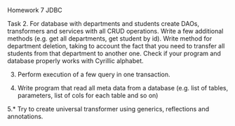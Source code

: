 
Homework 7
JDBC

Task
2. For database with departments and students create DAOs, transformers and services with all CRUD operations. 
Write a few additional methods (e.g. get all departments, get student by id). 
Write method for department deletion, taking to account the fact that you need to transfer all students from that department to another one. 
Check if your program and database properly works with Cyrillic alphabet.

3. Perform execution of a few query in one transaction. 

4. Write program that read all meta data from a database (e.g. list of tables, parameters, list of cols for each table and so on)

5.* Try to create universal transformer using generics, reflections and annotations.
